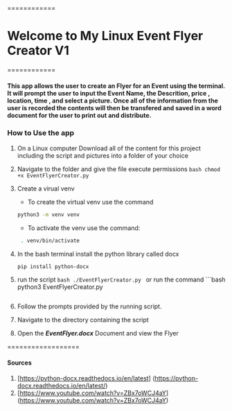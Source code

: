 ============
# Welcome to My Linux Event Flyer Creator V1

============


#### This app allows the user to create an Flyer for an Event using the terminal. It will prompt the user to input the Event Name, the Descrition, price , location, time , and select a picture. Once all of the information from the user is recorded the contents will then be transfered and saved in a word document for the user to print out and distribute.




### How to Use the app
1. On a Linux computer Download all of the content for this project including the script and pictures into a folder of your choice

2. Navigate to the folder and give the file execute permissions
        ```bash
        chmod +x EventFlyerCreator.py
        ```
3. Create a virual venv
	- To create the virtual venv use the command
	 ```bash
	 python3 -m venv venv
	 ```
	- To activate the venv use the command:
	```bash
	 . venv/bin/activate
	```
4. In the bash terminal install the python library called docx
	```bash
	pip install python-docx
	``` 

5. run the script
        ```bash
        ./EventFlyerCreator.py
        ```
   or run the command
        ```bash
        python3 EventFlyerCreator.py
	```

6. Follow the prompts provided by the running script.

7. Navigate to the directory containing the script

8. Open the ***EventFlyer.docx*** Document and view the Flyer

==================

#### Sources
1. [https://python-docx.readthedocs.io/en/latest] (https://python-docx.readthedocs.io/en/latest/)
2. [https://www.youtube.com/watch?v=ZBx7oWCJ4aY] (https://www.youtube.com/watch?v=ZBx7oWCJ4aY)

